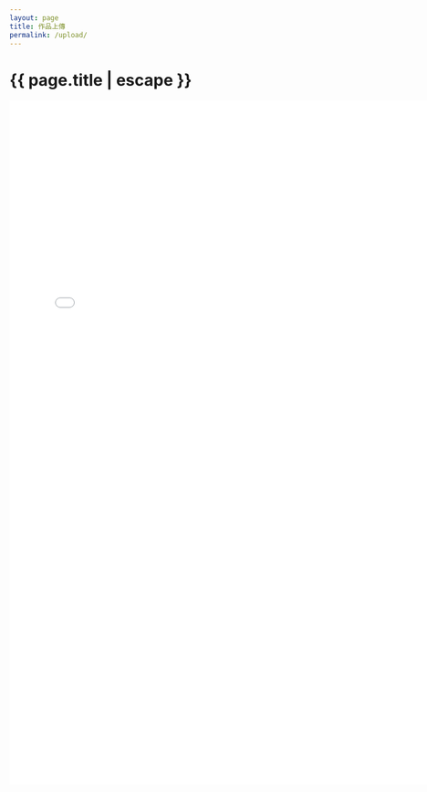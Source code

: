 ```yaml
---
layout: page
title: 作品上傳
permalink: /upload/
---
```


<h1 class="page-title">{{ page.title | escape }}</h1>

<p align="center"><iframe src="{{ site.uploadurl | escape }}" width="760" height="1200" frameborder="0" marginheight="0" marginwidth="0">Loading...</iframe></p>

